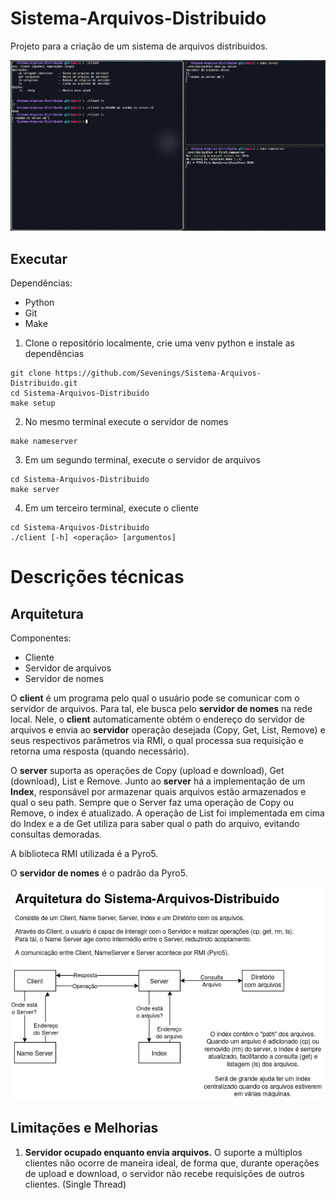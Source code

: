 # Sistema-Arquivos-Distribuido
Projeto para a criação de um sistema de arquivos distribuidos.

![Upload Demo Image](docs/imagens/upload.png)


## Executar

Dependências:
- Python
- Git
- Make

1. Clone o repositório localmente, crie uma venv python e instale as dependências
```
git clone https://github.com/Sevenings/Sistema-Arquivos-Distribuido.git
cd Sistema-Arquivos-Distribuido
make setup
```

2. No mesmo terminal execute o servidor de nomes
```
make nameserver
```

3. Em um segundo terminal, execute o servidor de arquivos
```
cd Sistema-Arquivos-Distribuido
make server
```

4. Em um terceiro terminal, execute o cliente
```
cd Sistema-Arquivos-Distribuido
./client [-h] <operação> [argumentos]
```

# Descrições técnicas

## Arquitetura

Componentes:
- Cliente
- Servidor de arquivos
- Servidor de nomes

O **client** é um programa pelo qual o usuário pode se comunicar com o servidor de arquivos.
Para tal, ele busca pelo **servidor de nomes** na rede local. Nele,
o **client** automaticamente obtém o endereço do servidor de
arquivos e envia ao **servidor** operação desejada (Copy, Get, List, Remove) e
seus respectivos parâmetros via RMI, o qual
processa sua requisição e retorna uma resposta (quando necessário).

O **server** suporta as operações de Copy (upload e download), Get
(download), List e Remove. Junto ao **server** há a implementação
de um **Index**, responsável por armazenar quais arquivos estão
armazenados e qual o seu path. Sempre que o Server faz uma operação
de Copy ou Remove, o index é atualizado. A operação de List foi
implementada em cima do Index e a de Get utiliza para saber qual o
path do arquivo, evitando consultas demoradas.

A biblioteca RMI utilizada é a Pyro5.

O **servidor de nomes** é o padrão da Pyro5.

![Arquitetura](docs/imagens/arquitetura_versao_rmi.png)


## Limitações e Melhorias

1. **Servidor ocupado enquanto envia arquivos.** O suporte a múltiplos clientes 
não ocorre de maneira ideal, de forma que, durante operações de upload e 
download, o servidor não recebe requisições de outros clientes. (Single Thread)






